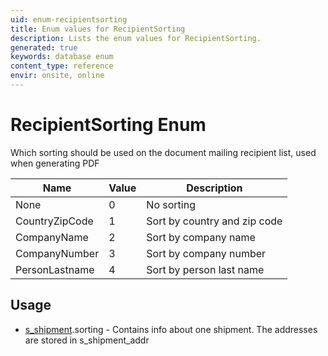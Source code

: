 ```yaml
---
uid: enum-recipientsorting
title: Enum values for RecipientSorting
description: Lists the enum values for RecipientSorting.
generated: true
keywords: database enum
content_type: reference
envir: onsite, online
---
```


# RecipientSorting Enum

Which sorting should be used on the document mailing recipient list, used when generating PDF

| Name | Value | Description |
|------|-------|-------------|
|None|0|No sorting|
|CountryZipCode|1|Sort by country and zip code|
|CompanyName|2|Sort by company name|
|CompanyNumber|3|Sort by company number|
|PersonLastname|4|Sort by person last name|

## Usage

* [s_shipment](../s-shipment.md).sorting - Contains info about one shipment. The addresses are stored in s_shipment_addr
